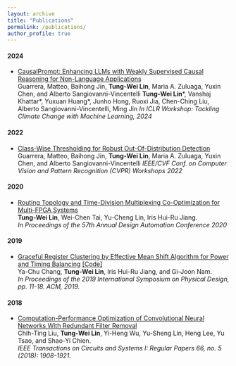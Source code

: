 ```yaml
---
layout: archive
title: "Publications"
permalink: /publications/
author_profile: true
---
```

#### 2024 
- [CausalPrompt: Enhancing LLMs with Weakly Supervised Causal Reasoning for Non-Language Applications](https://waynelin567.github.io/files/causal.pdf)    
Guarrera, Matteo, Baihong Jin, **Tung-Wei Lin**, Maria A. Zuluaga, Yuxin Chen, and Alberto Sangiovanni-Vincentelli
**Tung-Wei Lin**\*, Vanshaj Khattar\*, Yuxuan Huang\*, Junho Hong, Ruoxi Jia, Chen-Ching Liu, Alberto Sangiovanni-Vincentelli, Ming Jin
*In ICLR Workshop: Tackling Climate Change with Machine Learning, 2024*

#### 2022 
- [Class-Wise Thresholding for Robust Out-Of-Distribution Detection](https://waynelin567.github.io/files/class.pdf)    
Guarrera, Matteo, Baihong Jin, **Tung-Wei Lin**, Maria A. Zuluaga, Yuxin Chen, and Alberto Sangiovanni-Vincentelli
*IEEE/CVF Conf. on Computer Vision and Pattern Recognition (CVPR) Workshops 2022*

#### 2020 
- [Routing Topology and Time-Division Multiplexing Co-Optimization for Multi-FPGA Systems](https://waynelin567.github.io/files/FPGA_TDM.pdf)    
**Tung-Wei Lin**, Wei-Chen Tai, Yu-Cheng Lin, Iris Hui-Ru Jiang.   
*In Proceedings of the 57th Annual Design Automation Conference 2020*

#### 2019
- [Graceful Register Clustering by Effective Mean Shift Algorithm for Power and Timing Balancing](https://waynelin567.github.io/files/meanshift.pdf) [[Code]](https://waynelin567.github.io/softwares/)     
Ya-Chu Chang, **Tung-Wei Lin**, Iris Hui-Ru Jiang, and Gi-Joon Nam.   
*In Proceedings of the 2019 International Symposium on Physical Design, pp. 11-18. ACM, 2019.*   

#### 2018   
- [Computation-Performance Optimization of Convolutional Neural Networks With Redundant Filter Removal](https://waynelin567.github.io/files/CPO.pdf)    
Chih-Ting Liu, **Tung-Wei Lin**, Yi-Heng Wu, Yu-Sheng Lin, Heng Lee, Yu Tsao, and Shao-Yi Chien.    
*IEEE Transactions on Circuits and Systems I: Regular Papers 66, no. 5 (2018): 1908-1921.*

